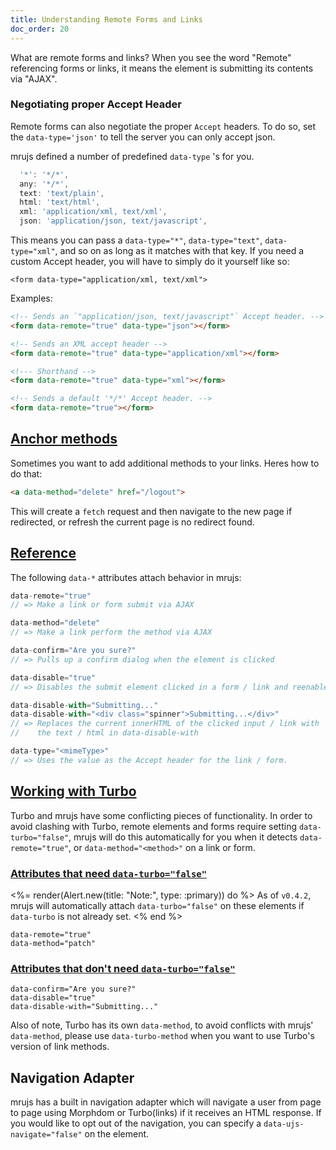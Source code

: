 ```yaml
---
title: Understanding Remote Forms and Links
doc_order: 20
---
```

What are remote forms and links? When you see the word "Remote" referencing forms or links,
it means the element is submitting its contents via "AJAX".

### Negotiating proper Accept Header

Remote forms can also negotiate the proper `Accept` headers. To do so,
set the `data-type='json'` to tell the server you can only accept
json.

mrujs defined a number of predefined `data-type` 's for you.

```js
  '*': '*/*',
  any: '*/*',
  text: 'text/plain',
  html: 'text/html',
  xml: 'application/xml, text/xml',
  json: 'application/json, text/javascript',
```

This means you can pass a `data-type="*"`, `data-type="text"`,
`data-type="xml"`, and so on as long as it matches with that key. If
you need a custom Accept header, you will have to simply do it yourself
like so:

`<form data-type="application/xml, text/xml">`

Examples:

```html
<!-- Sends an `"application/json, text/javascript"` Accept header. -->
<form data-remote="true" data-type="json"></form>

<!-- Sends an XML accept header -->
<form data-remote="true" data-type="application/xml"></form>

<!--- Shorthand -->
<form data-remote="true" data-type="xml"></form>

<!-- Sends a default '*/*' Accept header. -->
<form data-remote="true"></form>
```

## [Anchor methods](#anchor-methods)

Sometimes you want to add additional methods to your links. Heres how to
do that:

```html
<a data-method="delete" href="/logout">
```

This will create a `fetch` request and then navigate to the new page if
redirected, or refresh the current page is no redirect found.

## [Reference](#reference)

The following `data-*` attributes attach behavior in mrujs:

```js
data-remote="true"
// => Make a link or form submit via AJAX

data-method="delete"
// => Make a link perform the method via AJAX

data-confirm="Are you sure?"
// => Pulls up a confirm dialog when the element is clicked

data-disable="true"
// => Disables the submit element clicked in a form / link and reenables it on success

data-disable-with="Submitting..."
data-disable-with="<div class="spinner">Submitting...</div>"
// => Replaces the current innerHTML of the clicked input / link with
//    the text / html in data-disable-with

data-type="<mimeType>"
// => Uses the value as the Accept header for the link / form.

```

## [Working with Turbo](#working-with-turbo)

Turbo and mrujs have some conflicting pieces of functionality. In order
to avoid clashing with Turbo, remote elements and forms require
setting `data-turbo="false"`, mrujs will do this automatically for you
when it detects `data-remote="true"`, or `data-method="<method>"` on a
link or form.

### [Attributes that need `data-turbo="false"`](#attributes-that-need-data-turbofalse)

<%= render(Alert.new(title: "Note:", type: :primary)) do %>
  As of `v0.4.2`, mrujs will automatically attach `data-turbo="false"` on
  these elements if `data-turbo` is not already set.
<% end %>

```
data-remote="true"
data-method="patch"
```

### [Attributes that don't need `data-turbo="false"`](#attributes-that-dont-need-data-turbofalse)

```
data-confirm="Are you sure?"
data-disable="true"
data-disable-with="Submitting..."
```

Also of note, Turbo has its own `data-method`, to avoid conflicts with
mrujs' `data-method`, please use `data-turbo-method` when you want to
use Turbo's version of link methods.

## Navigation Adapter

mrujs has a built in navigation adapter which will navigate a user from
page to page using Morphdom or Turbo(links) if it receives an HTML
response. If you would like to opt out of the navigation, you can
specify a `data-ujs-navigate="false"` on the element.
